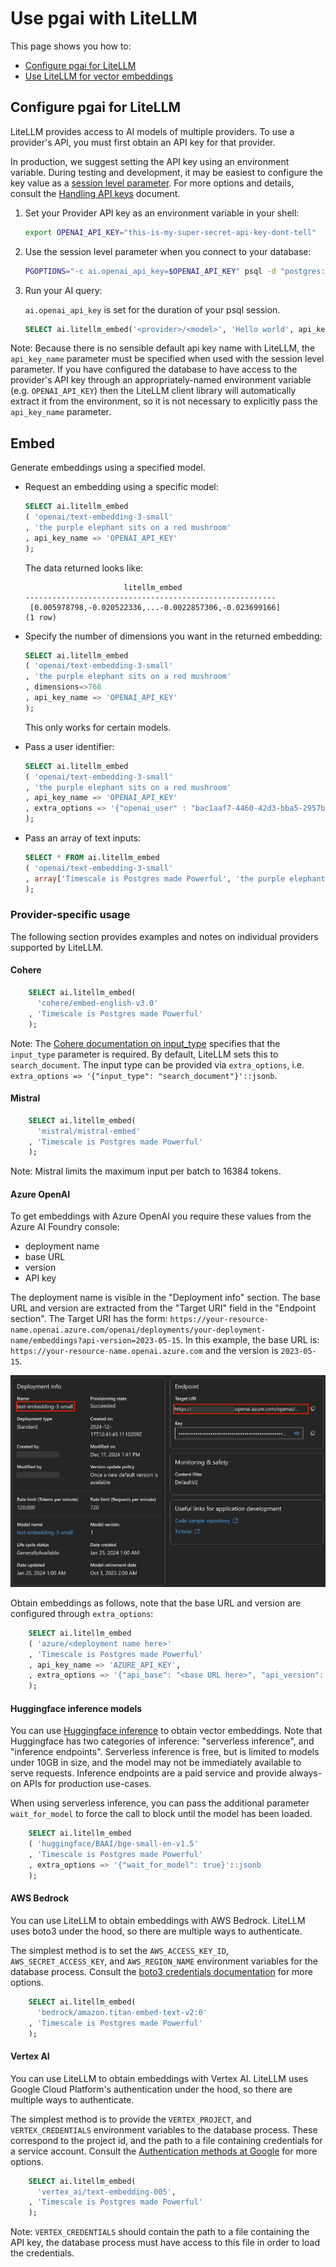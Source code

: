 # Use pgai with LiteLLM

This page shows you how to:

- [Configure pgai for LiteLLM](#configure-pgai-for-litellm)
- [Use LiteLLM for vector embeddings](#usage)

## Configure pgai for LiteLLM

LiteLLM provides access to AI models of multiple providers. To use a provider's API, you must
first obtain an API key for that provider.

In production, we suggest setting the API key using an environment variable.
During testing and development, it may be easiest to configure the key value
as a [session level parameter]. For more options and details, consult the
[Handling API keys](/projects/extension/docs/security/handling-api-keys.md) document.

[session level parameter]: https://www.postgresql.org/docs/current/config-setting.html#CONFIG-SETTING-SHELL


1. Set your Provider API key as an environment variable in your shell:
    ```bash
    export OPENAI_API_KEY="this-is-my-super-secret-api-key-dont-tell"
    ```

1. Use the session level parameter when you connect to your database:

    ```bash
    PGOPTIONS="-c ai.openai_api_key=$OPENAI_API_KEY" psql -d "postgres://<username>:<password>@<host>:<port>/<database-name>"
    ```

1. Run your AI query:

   `ai.openai_api_key` is set for the duration of your psql session.

    ```sql
    SELECT ai.litellm_embed('<provider>/<model>', 'Hello world', api_key_name => 'OPENAI_API_KEY');
    ```

Note: Because there is no sensible default api key name with LiteLLM, the
`api_key_name` parameter must be specified when used with the session level
parameter.
If you have configured the database to have access to the provider's API key
through an appropriately-named environment variable (e.g. `OPENAI_API_KEY`)
then the LiteLLM client library will automatically extract it from the
environment, so it is not necessary to explicitly pass the `api_key_name`
parameter.

## Embed

Generate embeddings using a specified model.

- Request an embedding using a specific model:

    ```sql
    SELECT ai.litellm_embed
    ( 'openai/text-embedding-3-small'
    , 'the purple elephant sits on a red mushroom'
    , api_key_name => 'OPENAI_API_KEY'
    );
    ```

  The data returned looks like:

    ```text
                          litellm_embed                      
    --------------------------------------------------------
     [0.005978798,-0.020522336,...-0.0022857306,-0.023699166]
    (1 row)
    ```

- Specify the number of dimensions you want in the returned embedding:

    ```sql
    SELECT ai.litellm_embed
    ( 'openai/text-embedding-3-small'
    , 'the purple elephant sits on a red mushroom'
    , dimensions=>768
    , api_key_name => 'OPENAI_API_KEY'
    );
    ```
  This only works for certain models.

- Pass a user identifier:

    ```sql
    SELECT ai.litellm_embed
    ( 'openai/text-embedding-3-small'
    , 'the purple elephant sits on a red mushroom'
    , api_key_name => 'OPENAI_API_KEY'
    , extra_options => '{"openai_user" : "bac1aaf7-4460-42d3-bba5-2957b057f4a5"}'::jsonb
    );
    ```

- Pass an array of text inputs:

    ```sql
    SELECT * FROM ai.litellm_embed
    ( 'openai/text-embedding-3-small'
    , array['Timescale is Postgres made Powerful', 'the purple elephant sits on a red mushroom']
    );
    ```

### Provider-specific usage

The following section provides examples and notes on individual providers supported by LiteLLM.

#### Cohere

```sql
    SELECT ai.litellm_embed(
      'cohere/embed-english-v3.0'
    , 'Timescale is Postgres made Powerful'
    );
```

Note: The [Cohere documentation on input_type] specifies that the `input_type` parameter is required.
By default, LiteLLM sets this to `search_document`. The input type can be provided
via `extra_options`, i.e. `extra_options => '{"input_type": "search_document"}'::jsonb`.

[Cohere documentation on input_type]: https://docs.cohere.com/v2/docs/embeddings#the-input_type-parameter

#### Mistral

```sql
    SELECT ai.litellm_embed(
      'mistral/mistral-embed'
    , 'Timescale is Postgres made Powerful'
    );
```

Note: Mistral limits the maximum input per batch to 16384 tokens.

#### Azure OpenAI

To get embeddings with Azure OpenAI you require these values from the Azure AI Foundry console:
- deployment name
- base URL
- version
- API key

The deployment name is visible in the "Deployment info" section. The base URL and version are
extracted from the "Target URI" field in the "Endpoint section". The Target URI has the form:
`https://your-resource-name.openai.azure.com/openai/deployments/your-deployment-name/embeddings?api-version=2023-05-15`.
In this example, the base URL is: `https://your-resource-name.openai.azure.com` and the version is `2023-05-15`.

![Azure AI Foundry console example](/docs/images/azure_openai.png)

Obtain embeddings as follows, note that the base URL and version are configured through `extra_options`:

```sql
    SELECT ai.litellm_embed
    ( 'azure/<deployment name here>'
    , 'Timescale is Postgres made Powerful'
    , api_key_name => 'AZURE_API_KEY',
    , extra_options => '{"api_base": "<base URL here>", "api_version": "<version here">}'::jsonb
    );
```

#### Huggingface inference models

You can use [Huggingface inference] to obtain vector embeddings. Note that
Huggingface has two categories of inference: "serverless inference", and
"inference endpoints". Serverless inference is free, but is limited to models
under 10GB in size, and the model may not be immediately available to serve
requests. Inference endpoints are a paid service and provide always-on APIs
for production use-cases.

When using serverless inference, you can pass the additional parameter
`wait_for_model` to force the call to block until the model has been loaded.

```sql
    SELECT ai.litellm_embed
    ( 'huggingface/BAAI/bge-small-en-v1.5'
    , 'Timescale is Postgres made Powerful'
    , extra_options => '{"wait_for_model": true}'::jsonb
    );
```

[Huggingface inference]: https://huggingface.co/docs/huggingface_hub/en/guides/inference

#### AWS Bedrock

You can use LiteLLM to obtain embeddings with AWS Bedrock. LiteLLM uses boto3
under the hood, so there are multiple ways to authenticate.

The simplest method is to set the `AWS_ACCESS_KEY_ID`, `AWS_SECRET_ACCESS_KEY`,
and `AWS_REGION_NAME` environment variables for the database process. Consult
the [boto3 credentials documentation] for more options.

[boto3 credentials documentation]: (https://boto3.amazonaws.com/v1/documentation/api/latest/guide/credentials.html)

```sql
    SELECT ai.litellm_embed(
      'bedrock/amazon.titan-embed-text-v2:0'
    , 'Timescale is Postgres made Powerful'
    );
```

#### Vertex AI

You can use LiteLLM to obtain embeddings with Vertex AI. LiteLLM uses Google
Cloud Platform's authentication under the hood, so there are multiple ways to
authenticate.

The simplest method is to provide the `VERTEX_PROJECT`, and
`VERTEX_CREDENTIALS` environment variables to the database process. These
correspond to the project id, and the path to a file containing credentials for
a service account. Consult the [Authentication methods at Google] for more
options.

[Authentication methods at Google]: https://cloud.google.com/docs/authentication

```sql
    SELECT ai.litellm_embed(
      'vertex_ai/text-embedding-005',
    , 'Timescale is Postgres made Powerful'
    );
```

Note: `VERTEX_CREDENTIALS` should contain the path to a file containing the API
key, the database process must have access to this file in order to load the
credentials.
